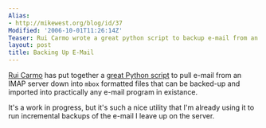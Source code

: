```yaml
---
Alias:
- http://mikewest.org/blog/id/37
Modified: '2006-10-01T11:26:14Z'
Teaser: Rui Carmo wrote a great python script to backup e-mail from an IMAP server.
layout: post
title: Backing Up E-Mail
---
```

[Rui Carmo][rui] has put together a [great Python script][imapbackup] to pull e-mail from an IMAP server down into `mbox` formatted files that can be backed-up and imported into practically any e-mail program in existance.

It's a work in progress, but it's such a nice utility that I'm already using it to run incremental backups of the e-mail I leave up on the server.

[rui]: http://the.taoofmac.com/space/RuiCarmo
[imapbackup]: http://the.taoofmac.com/space/Projects/imapbackup.py
